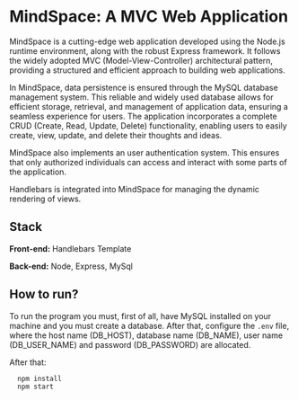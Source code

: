 
# MindSpace: A MVC Web Application

MindSpace is a cutting-edge web application developed using the Node.js runtime environment, along with the robust Express framework. It follows the widely adopted MVC (Model-View-Controller) architectural pattern, providing a structured and efficient approach to building web applications.

In MindSpace, data persistence is ensured through the MySQL database management system. This reliable and widely used database allows for efficient storage, retrieval, and management of application data, ensuring a seamless experience for users. The application incorporates a complete CRUD (Create, Read, Update, Delete) functionality, enabling users to easily create, view, update, and delete their thoughts and ideas.

MindSpace also implements an user authentication system. This ensures that only authorized individuals can access and interact with some parts of the application.

Handlebars is integrated into MindSpace for managing the dynamic rendering of views.


## Stack

**Front-end:** Handlebars Template

**Back-end:** Node, Express, MySql


## How to run?

To run the program you must, first of all, have MySQL installed on your machine and you must create a database. After that, configure the `.env` file, where the host name (DB_HOST), database name (DB_NAME), user name (DB_USER_NAME) and password (DB_PASSWORD) are allocated.

After that:

```bash
  npm install
  npm start
```
    